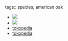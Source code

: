 tags:: species, american oak

- ![](https://peach-geographical-bat-397.mypinata.cloud/ipfs/QmTwxj4mQvjiJUhNCACnWeVjdG6dLSkjWdmvTvNPx8HMuS)
- ![](https://peach-geographical-bat-397.mypinata.cloud/ipfs/QmQxw7Z8867ffUegksseZQEXP4ATHUoLsYAhXUQGJesxxn)
- [tokopedia](https://www.tokopedia.com/veronicashopp/ad-egrow10pcs-bag-oak-bibit-amerika-pohon-vitality-panjang?extParam=ivf%3Dfalse%26src%3Dsearch)
- [tokopedia](https://www.tokopedia.com/omahbarang12/terbaruuu-pohon-langka-oak-oak-tree-ready-kak?extParam=whid%3D16907158)